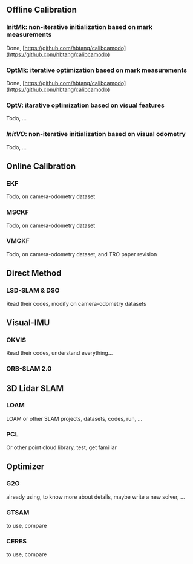 ## Offline Calibration

### InitMk: non-iterative initialization based on mark measurements

Done, [https://github.com/hbtang/calibcamodo](https://github.com/hbtang/calibcamodo)

### OptMk: iterative optimization based on mark measurements

Done, [https://github.com/hbtang/calibcamodo](https://github.com/hbtang/calibcamodo)

### OptV: itarative optimization based on visual features

Todo, ...

### *InitVO*: non-iterative initialization based on visual odometry 

Todo, ...

## Online Calibration

### EKF

Todo, on camera-odometry dataset

### MSCKF

Todo, on camera-odometry dataset

### VMGKF

Todo, on camera-odometry dataset, and TRO paper revision

## Direct Method

### LSD-SLAM & DSO

Read their codes, modify on camera-odometry datasets

## Visual-IMU

### OKVIS

Read their codes, understand everything...

### ORB-SLAM 2.0

## 3D Lidar SLAM

### LOAM

LOAM or other SLAM projects, datasets, codes, run, ...

### PCL

Or other point cloud library, test, get familiar

## Optimizer

### G2O

already using, to know more about details, maybe write a new solver, ...

### GTSAM

to use, compare

### CERES

to use, compare
